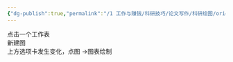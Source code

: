 ```yaml
---
{"dg-publish":true,"permalink":"/1 工作与赚钱/科研技巧/论文写作/科研绘图/originlab/originlab开始绘图/","title":"originlab开始绘图"}
---
```



点击一个工作表  
新建图  
上方选项卡发生变化，点图 ->图表绘制